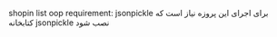 shopin list oop
requirement: jsonpickle
برای اجرای این پروزه نیاز است که کتابخانه
jsonpickle
نصب شود
